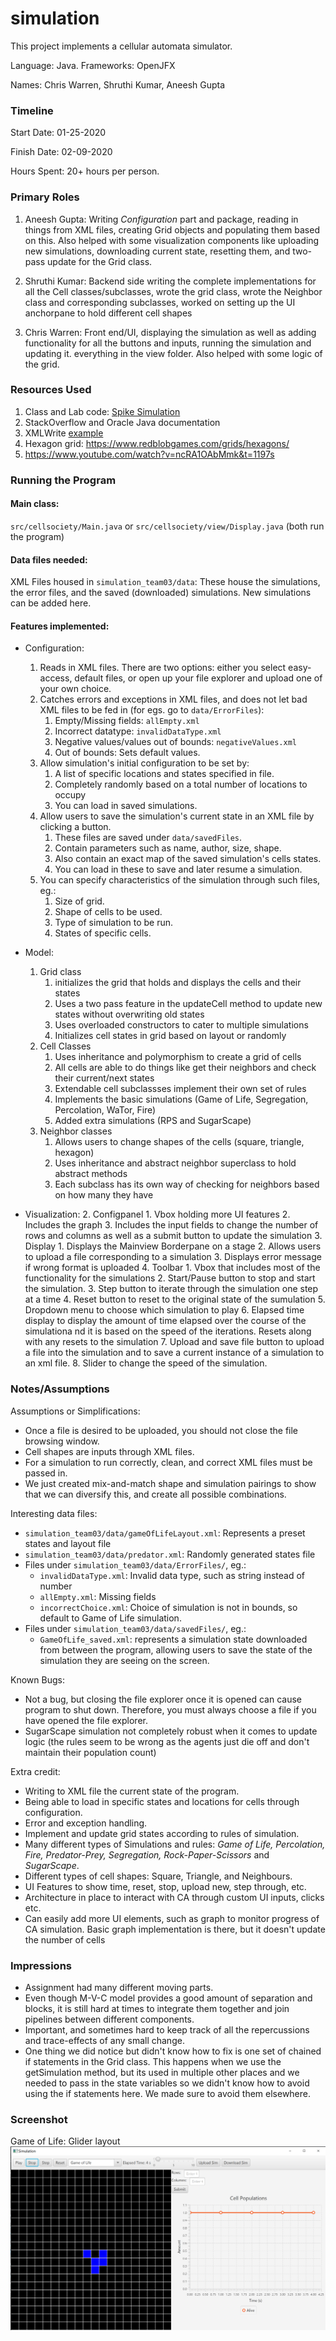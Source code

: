 simulation
====

This project implements a cellular automata simulator.

Language: Java. Frameworks: OpenJFX

Names: Chris Warren, Shruthi Kumar, Aneesh Gupta

### Timeline

Start Date: 01-25-2020

Finish Date: 02-09-2020

Hours Spent: 20+ hours per person.

### Primary Roles
1. Aneesh Gupta: Writing _Configuration_ part and package, reading in things from XML files, creating Grid objects and populating them based on this. Also helped with some visualization components like uploading new simulations, downloading current state, resetting them, and two-pass update for the Grid class.

2. Shruthi Kumar: Backend side writing the complete implementations for all the Cell classes/subclasses, wrote the grid class, wrote the Neighbor class and corresponding subclasses, worked on setting up the UI anchorpane to hold different cell shapes

3. Chris Warren: Front end/UI, displaying the simulation as well as adding functionality for all the buttons and inputs, running the simulation and updating it. everything in the view folder. Also helped with some logic of the grid.

### Resources Used
1. Class and Lab code: [Spike Simulation](https://coursework.cs.duke.edu/compsci308_2020spring/spike_simulation)
2. StackOverflow and Oracle Java documentation
3. XMLWrite [example](https://examples.javacodegeeks.com/core-java/xml/parsers/documentbuilderfactory/create-xml-file-in-java-using-dom-parser-example/)
4. Hexagon grid: https://www.redblobgames.com/grids/hexagons/
5. https://www.youtube.com/watch?v=ncRA1OAbMmk&t=1197s


### Running the Program

#### Main class: 
`src/cellsociety/Main.java` or `src/cellsociety/view/Display.java` (both run the program)

#### Data files needed: 
XML Files housed in `simulation_team03/data`: These house the simulations, the error files, and the saved (downloaded) simulations. New simulations can be added here.

#### Features implemented:
- Configuration:
  1. Reads in XML files. There are two options: either you select easy-access, default files, or open up your file explorer and upload one of your own choice.
  2. Catches errors and exceptions in XML files, and does not let bad XML files to be fed in (for egs. go to `data/ErrorFiles`):
     1. Empty/Missing fields: `allEmpty.xml`
     2. Incorrect datatype: `invalidDataType.xml`
     3. Negative values/values out of bounds: `negativeValues.xml`
     4. Out of bounds: Sets default values.
  3. Allow simulation's initial configuration to be set by:
     1. A list of specific locations and states specified in file.
     2. Completely randomly based on a total number of locations to occupy
     3. You can load in saved simulations.
  4. Allow users to save the simulation's current state in an XML file by clicking a button.
     1. These files are saved under `data/savedFiles`.
     2. Contain parameters such as name, author, size, shape.
     3. Also contain an exact map of the saved simulation's cells states.
     4. You can load in these to save and later resume a simulation.
  5. You can specify characteristics of the simulation through such files, eg.:
     1. Size of grid.
     2. Shape of cells to be used.
     3. Type of simulation to be run.
     4. States of specific cells.
     
- Model:
    1. Grid class 
        1. initializes the grid that holds and displays the cells and their states
        2. Uses a two pass feature in the updateCell method to update new states without overwriting old states
        3. Uses overloaded constructors to cater to multiple simulations
        4. Initializes cell states in grid based on layout or randomly
    2. Cell Classes
        1. Uses inheritance and polymorphism to create a grid of cells
        2. All cells are able to do things like get their neighbors and check their current/next states
        3. Extendable cell subclassses implement their own set of rules
        4. Implements the basic simulations (Game of Life, Segregation, Percolation, WaTor, Fire)
        5. Added extra simulations (RPS and SugarScape)
    3. Neighbor classes
        1. Allows users to change shapes of the cells (square, triangle, hexagon)
        2. Uses inheritance and abstract neighbor superclass to hold abstract methods
        3. Each subclass has its own way of checking for neighbors based on how many they have
- Visualization:
    2. Configpanel
        1. Vbox holding more UI features
        2. Includes the graph
        3. Includes the input fields to change the number of rows and columns as well as a submit button to update the simulation
    3. Display
        1. Displays the Mainview Borderpane on a stage
        2. Allows users to upload a file corresponding to a simulation
        3. Displays error message if wrong format is uploaded
    4. Toolbar
        1. Vbox that includes most of the functionality for the simulations
        2. Start/Pause button to stop and start the simulation.
        3. Step button to iterate through the simulation one step at a time
        4. Reset button to reset to the original state of the sumulation
        5. Dropdown menu to choose which simulation to play
        6. Elapsed time display to display the amount of time elapsed over the course of the simulationa nd it is based on the speed of
            the iterations. Resets along with any resets to the simulation
        7. Upload and save file button to upload a file into the simulation and to save a current instance of a simulation to an xml file.
        8. Slider to change the speed of the simulation.
      


### Notes/Assumptions

Assumptions or Simplifications:
- Once a file is desired to be uploaded, you should not close the file browsing window.
- Cell shapes are inputs through XML files.
- For a simulation to run correctly, clean, and correct XML files must be passed in.
- We just created mix-and-match shape and simulation pairings to show that we can diversify this, and create all possible combinations.

Interesting data files: 
- `simulation_team03/data/gameOfLifeLayout.xml`: Represents a preset states and layout file
- `simulation_team03/data/predator.xml`: Randomly generated states file
- Files under `simulation_team03/data/ErrorFiles/`, eg.:
  - `invalidDataType.xml`: Invalid data type, such as string instead of number
  - `allEmpty.xml`: Missing fields
  - `incorrectChoice.xml`: Choice of simulation is not in bounds, so default to Game of Life simulation.
- Files under `simulation_team03/data/savedFiles/`, eg.:
  - `GameOfLife_saved.xml`: represents a simulation state downloaded from between the program, allowing users to save the state of the simulation they are seeing on the screen.

Known Bugs:
- Not a bug, but closing the file explorer once it is opened can cause program to shut down. Therefore, you must always choose a file if you have opened the file explorer.
- SugarScape simulation not completely robust when it comes to update logic (the rules seem to be wrong as the agents just die off and don't maintain their population count)

Extra credit:
- Writing to XML file the current state of the program.
- Being able to load in specific states and locations for cells through configuration.
- Error and exception handling.
- Implement and update grid states according to rules of simulation.
- Many different types of Simulations and rules: _Game of Life, Percolation, Fire, Predator-Prey, Segregation, Rock-Paper-Scissors_ and _SugarScape_.
- Different types of cell shapes: Square, Triangle, and Neighbours.
- UI Features to show time, reset, stop, upload new, step through, etc.
- Architecture in place to interact with CA through custom UI inputs, clicks etc.
- Can easily add more UI elements, such as graph to monitor progress of CA simulation. Basic graph implementation is there, but it doesn't update the number of cells

### Impressions
- Assignment had many different moving parts.
- Even though M-V-C model provides a good amount of separation and blocks, it is still hard at times to integrate them
together and join pipelines between different components.
- Important, and sometimes hard to keep track of all the repercussions and trace-effects of any small change.
- One thing we did notice but didn't know how to fix is one set of chained if statements in the Grid class. This happens when we 
use the getSimulation method, but its used in multiple other places and we needed to pass in the state variables so we didn't know 
how to avoid using the if statements here. We made sure to avoid them elsewhere. 

### Screenshot
Game of Life: Glider layout
![Game Of Life - Glider](data/screenshot.png)
